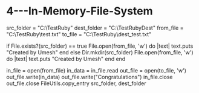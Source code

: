 # 4---In-Memory-File-System


src_folder = "C:\\TestRuby"
dest_folder = "C:\\TestRubyDest"
from_file = "C:\\TestRuby\\test.txt"
to_file = "C:\\TestRuby\\dest_test.txt"

if File.exists?(src_folder) == true
  File.open(from_file, 'w') do |text|
    text.puts "Created by Umesh"
  end
else
  Dir.mkdir(src_folder)
  File.open(from_file, 'w') do |text|
    text.puts "Created by Umesh"
  end
end

in_file = open(from_file)
in_data = in_file.read
out_file = open(to_file, 'w')
out_file.write(in_data)
out_file.write("Congratulations")
in_file.close
out_file.close
FileUtils.copy_entry src_folder, dest_folder

